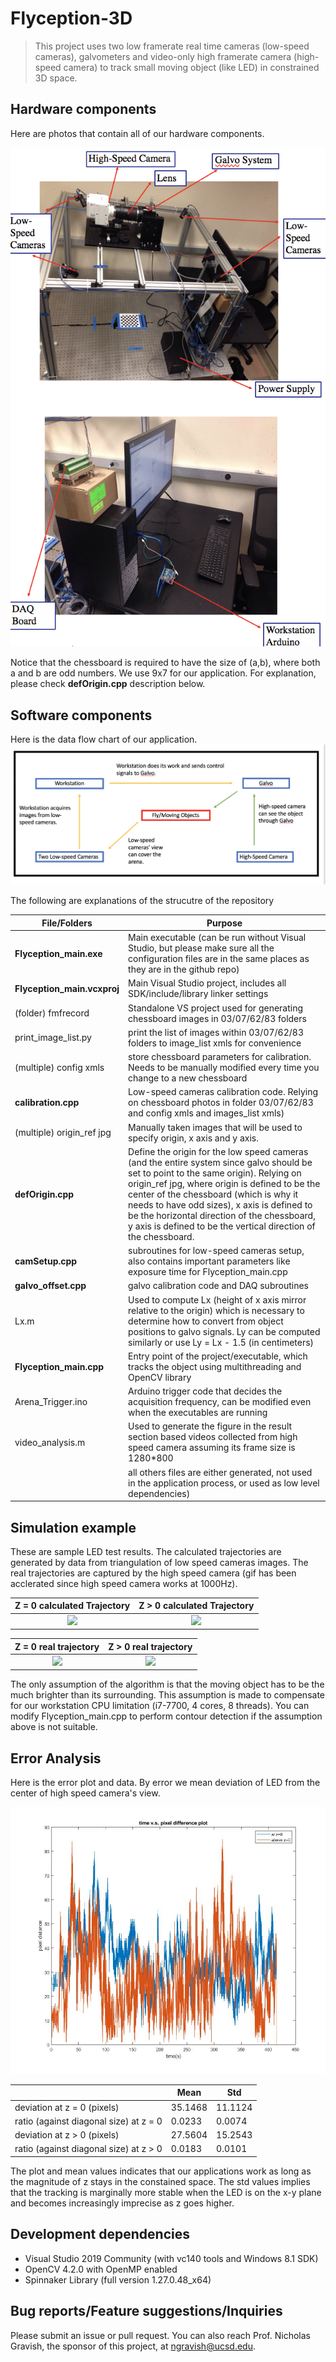# Flyception-3D

> This project uses two low framerate real time cameras (low-speed cameras), galvometers and video-only high framerate camera (high-speed camera) to track small moving object (like LED) in constrained 3D space. 


## Hardware components
Here are photos that contain all of our hardware components.

![](https://github.com/SmartestKen/Flyception-3D/blob/master/Hardware.png)


Notice that the chessboard is required to have the size of (a,b), where both a and b are odd numbers. We use 9x7 for our application. For explanation, please check **defOrigin.cpp** description below.


## Software components
Here is the data flow chart of our application.
![](https://github.com/SmartestKen/Flyception-3D/blob/master/Flowchart.png)

The following are explanations of the strucutre of the repository

| File/Folders | Purpose |
|--- | --- | 
| **Flyception_main.exe** | Main executable (can be run without Visual Studio, but please make sure all the configuration files are in the same places as they are in the github repo) |
| **Flyception_main.vcxproj**  | Main Visual Studio project, includes all SDK/include/library linker settings |
| (folder) fmfrecord | Standalone VS project used for generating chessboard images in 03/07/62/83 folders | 
| print_image_list.py | print the list of images within 03/07/62/83 folders to image_list xmls for convenience |
| (multiple) config xmls | store chessboard parameters for calibration. Needs to be manually modified every time you change to a new chessboard |
| **calibration.cpp** | Low-speed cameras calibration code. Relying on chessboard photos in folder 03/07/62/83 and config xmls and images_list xmls) | 
| (multiple) origin_ref jpg | Manually taken images that will be used to specify origin, x axis and y axis.
| **defOrigin.cpp** | Define the origin for the low speed cameras (and the entire system since galvo should be set to point to the same origin). Relying on origin_ref jpg, where origin is defined to be the center of the chessboard (which is why it needs to have odd sizes), x axis is defined to be the horizontal direction of the chessboard, y axis is defined to be the vertical direction of the chessboard. | 
| **camSetup.cpp** | subroutines for low-speed cameras setup, also contains important parameters like exposure time for Flyception_main.cpp | 
| **galvo_offset.cpp** | galvo calibration code and DAQ subroutines |
| Lx.m | Used to compute Lx (height of x axis mirror relative to the origin) which is necessary to determine how to convert from object positions to galvo signals. Ly can be computed similarly or use Ly = Lx - 1.5 (in centimeters) |
| **Flyception_main.cpp** | Entry point of the project/executable, which tracks the object using multithreading and OpenCV library| 
| Arena_Trigger.ino | Arduino trigger code that decides the acquisition frequency, can be modified even when the executables are running |
| video_analysis.m | Used to generate the figure in the result section based videos collected from high speed camera assuming its frame size is 1280*800 |
| | all others files are either generated, not used in the application process, or used as low level dependencies) |




## Simulation example 
These are sample LED test results. The calculated trajectories are generated by data from triangulation of low speed cameras
images. The real trajectories are captured by the high speed camera (gif has been acclerated since high speed camera works
at 1000Hz).

Z = 0 calculated Trajectory      |  Z > 0 calculated Trajectory
:-------------------------:|:-------------------------:
![](https://github.com/SmartestKen/Flyception-3D/blob/master/LED_trajectory_at_z0.gif) |  ![](https://github.com/SmartestKen/Flyception-3D/blob/master/LED_trajectory_above_z0.gif)

Z = 0 real trajectory     |  Z > 0 real trajectory
:-------------------------:|:-------------------------:
![](https://github.com/SmartestKen/Flyception-3D/blob/master/demo_at_z0_low_resolution_accel.gif)  | ![](https://github.com/SmartestKen/Flyception-3D/blob/master/demo_above_z0_low_resolution_accel.gif) 

The only assumption of the algorithm is that the moving object has to be the much brighter than its surrounding. This assumption is made to compensate for our workstation CPU limitation (i7-7700, 4 cores, 8 threads). You can modify Flyception_main.cpp to perform contour detection if the assumption above is not suitable.


## Error Analysis


Here is the error plot and data. By error we mean deviation of LED from the center of high speed camera's view.

![](https://github.com/SmartestKen/Flyception-3D/blob/master/error_plot.jpg)


| | Mean | Std |
|--- | --- | ---|
| deviation at z = 0 (pixels) | 35.1468 | 11.1124 |
| ratio (against diagonal size) at z = 0|  0.0233| 0.0074 |
|deviation at z > 0 (pixels) | 27.5604 |15.2543 |
| ratio (against diagonal size) at z > 0 | 0.0183 | 0.0101|


The plot and mean values indicates that our applications work as long as the magnitude of z stays in the constained space.
The std values implies that the tracking is marginally more stable when the LED is on the x-y plane and becomes increasingly imprecise as z goes higher. 




## Development dependencies
- Visual Studio 2019 Community (with vc140 tools and Windows 8.1 SDK)
- OpenCV 4.2.0 with OpenMP enabled
- Spinnaker Library (full version 1.27.0.48_x64)


## Bug reports/Feature suggestions/Inquiries
Please submit an issue or pull request. You can also reach Prof. Nicholas Gravish, the sponsor of this project, at ngravish@ucsd.edu.
